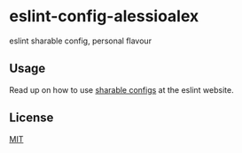 # eslint-config-alessioalex

eslint sharable config, personal flavour

## Usage

Read up on how to use [sharable configs](http://eslint.org/docs/developer-guide/shareable-configs) at the eslint website.

## License

[MIT](https://alessioalex.mit-license.org/)
